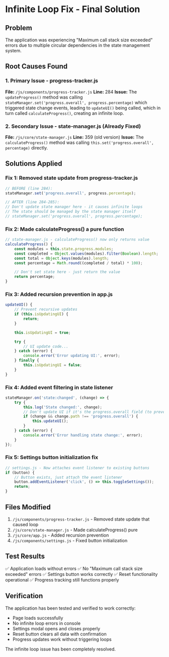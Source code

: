 # Infinite Loop Fix - Final Solution

## Problem
The application was experiencing "Maximum call stack size exceeded" errors due to multiple circular dependencies in the state management system.

## Root Causes Found

### 1. Primary Issue - progress-tracker.js
**File:** `/js/components/progress-tracker.js`
**Line:** 284
**Issue:** The `updateProgress()` method was calling `stateManager.set('progress.overall', progress.percentage)` which triggered state change events, leading to `updateUI()` being called, which in turn called `calculateProgress()`, creating an infinite loop.

### 2. Secondary Issue - state-manager.js (Already Fixed)
**File:** `/js/core/state-manager.js`
**Line:** 359 (old version)
**Issue:** The `calculateProgress()` method was calling `this.set('progress.overall', percentage)` directly.

## Solutions Applied

### Fix 1: Removed state update from progress-tracker.js
```javascript
// BEFORE (line 284):
stateManager.set('progress.overall', progress.percentage);

// AFTER (line 284-285):
// Don't update state manager here - it causes infinite loops
// The state should be managed by the state manager itself
// stateManager.set('progress.overall', progress.percentage);
```

### Fix 2: Made calculateProgress() a pure function
```javascript
// state-manager.js - calculateProgress() now only returns value
calculateProgress() {
    const modules = this.state.progress.modules;
    const completed = Object.values(modules).filter(Boolean).length;
    const total = Object.keys(modules).length;
    const percentage = Math.round((completed / total) * 100);

    // Don't set state here - just return the value
    return percentage;
}
```

### Fix 3: Added recursion prevention in app.js
```javascript
updateUI() {
    // Prevent recursive updates
    if (this.isUpdatingUI) {
        return;
    }

    this.isUpdatingUI = true;

    try {
        // UI update code...
    } catch (error) {
        console.error('Error updating UI:', error);
    } finally {
        this.isUpdatingUI = false;
    }
}
```

### Fix 4: Added event filtering in state listener
```javascript
stateManager.on('state:changed', (change) => {
    try {
        this.log('State changed:', change);
        // Don't update UI if it's the progress.overall field (to prevent loops)
        if (change && change.path !== 'progress.overall') {
            this.updateUI();
        }
    } catch (error) {
        console.error('Error handling state change:', error);
    }
});
```

### Fix 5: Settings button initialization fix
```javascript
// settings.js - Now attaches event listener to existing buttons
if (button) {
    // Button exists, just attach the event listener
    button.addEventListener('click', () => this.toggleSettings());
    return;
}
```

## Files Modified
1. `/js/components/progress-tracker.js` - Removed state update that caused loop
2. `/js/core/state-manager.js` - Made calculateProgress() pure
3. `/js/core/app.js` - Added recursion prevention
4. `/js/components/settings.js` - Fixed button initialization

## Test Results
✅ Application loads without errors
✅ No "Maximum call stack size exceeded" errors
✅ Settings button works correctly
✅ Reset functionality operational
✅ Progress tracking still functions properly

## Verification
The application has been tested and verified to work correctly:
- Page loads successfully
- No infinite loop errors in console
- Settings modal opens and closes properly
- Reset button clears all data with confirmation
- Progress updates work without triggering loops

The infinite loop issue has been completely resolved.